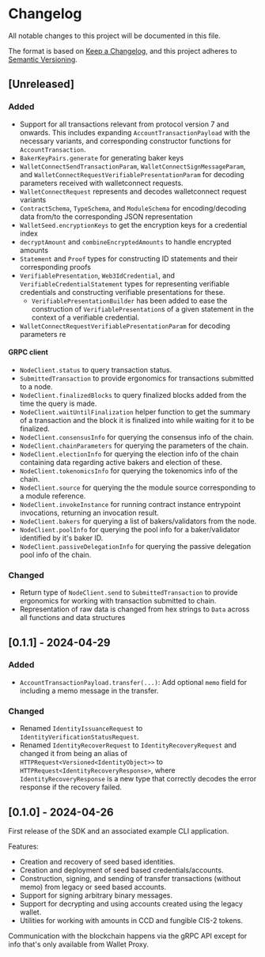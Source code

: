 # Changelog

All notable changes to this project will be documented in this file.

The format is based on [Keep a Changelog](https://keepachangelog.com/en/1.1.0/),
and this project adheres to [Semantic Versioning](https://semver.org/spec/v2.0.0.html).

## [Unreleased]

### Added

- Support for all transactions relevant from protocol version 7 and onwards. This includes expanding `AccountTransactionPayload`
  with the necessary variants, and corresponding constructor functions for `AccountTransaction`.
- `BakerKeyPairs.generate` for generating baker keys
- `WalletConnectSendTransactionParam`, `WalletConnectSignMessageParam`, and `WalletConnectRequestVerifiablePresentationParam` for decoding parameters received with walletconnect requests.
- `WalletConnectRequest` represents and decodes walletconnect request variants
- `ContractSchema`, `TypeSchema`, and `ModuleSchema` for encoding/decoding data from/to the corresponding JSON representation
- `WalletSeed.encryptionKeys` to get the encryption keys for a credential index
- `decryptAmount` and `combineEncryptedAmounts` to handle encrypted amounts
- `Statement` and `Proof` types for constructing ID statements and their corresponding proofs
- `VerifiablePresentation`, `Web3IdCredential`, and `VerifiableCredentialStatement` types for representing verifiable credentials and constructing
  verifiable presentations for these.
  - `VerifiablePresentationBuilder` has been added to ease the construction of `VerifiablePresentation`s of a given statement in the context of a verifiable credential.
- `WalletConnectRequestVerifiablePresentationParam` for decoding parameters re

#### GRPC client
- `NodeClient.status` to query transaction status.
- `SubmittedTransaction` to provide ergonomics for transactions submitted to a node.
- `NodeClient.finalizedBlocks` to query finalized blocks added from the time the query is made.
- `NodeClient.waitUntilFinalization` helper function to get the summary of a transaction and the block it is finalized into while waiting for it to be finalized.
- `NodeClient.consensusInfo` for querying the consensus info of the chain.
- `NodeClient.chainParameters` for querying the parameters of the chain.
- `NodeClient.electionInfo` for querying the election info of the chain containing data regarding active bakers and election of these.
- `NodeClient.tokenomicsInfo` for querying the tokenomics info of the chain.
- `NodeClient.source` for querying the the module source corresponding to a module reference.
- `NodeClient.invokeInstance` for running contract instance entrypoint invocations, returning an invocation result.
- `NodeClient.bakers` for querying a list of bakers/validators from the node.
- `NodeClient.poolInfo` for querying the pool info for a baker/validator identified by it's baker ID.
- `NodeClient.passiveDelegationInfo` for querying the passive delegation pool info of the chain.

### Changed

- Return type of `NodeClient.send` to `SubmittedTransaction` to provide ergonomics for working with transaction submitted to chain.
- Representation of raw data is changed from hex strings to `Data` across all functions and data structures

## [0.1.1] - 2024-04-29

### Added

- `AccountTransactionPayload.transfer(...)`: Add optional `memo` field for including a memo message in the transfer.

### Changed

- Renamed `IdentityIssuanceRequest` to `IdentityVerificationStatusRequest`.
- Renamed `IdentityRecoverRequest` to `IdentityRecoveryRequest` and changed it from being an alias
  of `HTTPRequest<Versioned<IdentityObject>>` to `HTTPRequest<IdentityRecoveryResponse>`,
  where `IdentityRecoveryResponse` is a new type that correctly decodes the error response if the recovery failed.

## [0.1.0] - 2024-04-26

First release of the SDK and an associated example CLI application.

Features:

- Creation and recovery of seed based identities.
- Creation and deployment of seed based credentials/accounts.
- Construction, signing, and sending of transfer transactions (without memo) from legacy or seed based accounts.
- Support for signing arbitrary binary messages.
- Support for decrypting and using accounts created using the legacy wallet.
- Utilities for working with amounts in CCD and fungible CIS-2 tokens.

Communication with the blockchain happens via the gRPC API except for info that's only available from Wallet Proxy.
